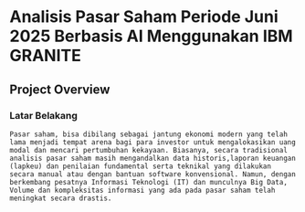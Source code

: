 # Analisis Pasar Saham Periode Juni 2025 Berbasis AI Menggunakan IBM GRANITE
## Project Overview
### Latar Belakang
    Pasar saham, bisa dibilang sebagai jantung ekonomi modern yang telah lama menjadi tempat arena bagi para investor untuk mengalokasikan uang modal dan mencari pertumbuhan kekayaan. Biasanya, secara tradisional analisis pasar saham masih mengandalkan data historis,laporan keuangan (lapkeu) dan penilaian fundamental serta teknikal yang dilakukan secara manual atau dengan bantuan software konvensional. Namun, dengan berkembang pesatnya Informasi Teknologi (IT) dan munculnya Big Data, Volume dan kompleksitas informasi yang ada pada pasar saham telah meningkat secara drastis.
